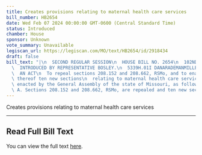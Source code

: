 ```yaml
---
title: Creates provisions relating to maternal health care services
bill_number: HB2654
date: Wed Feb 07 2024 00:00:00 GMT-0600 (Central Standard Time)
status: Introduced
chamber: House
sponsor: Unknown
vote_summary: Unavailable
legiscan_url: https://legiscan.com/MO/text/HB2654/id/2918434
draft: false
bill_text: "|\n  SECOND REGULAR SESSION\n  HOUSE BILL NO. 2654\n  102ND GENERAL ASSEMBLY\n\
  \  INTRODUCED BY REPRESENTATIVE BOSLEY.\n  5339H.01I DANARADEMANMILLER,ChiefClerk\n\
  \  AN ACT\n  To repeal sections 208.152 and 208.662, RSMo, and to enact in lieu\
  \ thereof ten new sections\n  relating to maternal health care services.\n  Be it\
  \ enacted by the General Assembly of the state of Missouri, as follows:\n  Section\
  \ A. Sections 208.152 and 208.662, RSMo, are repealed and ten new sections"
---
```

Creates provisions relating to maternal health care services

---

## Read Full Bill Text

You can view the full text [here](https://legiscan.com/MO/text/HB2654/id/2918434).
